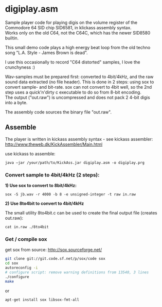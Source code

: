 # digiplay.asm

Sample player code for playing digis on the volume register of the Commodore 64 SID chip SID6581, in klickass assembly syntax.  
Works only on the old C64, not the C64C, which has the newer SID8580 builtin.  

This small demo code plays a high energy beat loop from the old techno song "L.A. Style - James Brown is dead".

I use this occasionally to record "C64 distorted" samples, I love the crunchyness :)  

Wav-samples must be prepared first: converted to 4bit/4kHz, and the raw sound data extracted (no file header). This is done in 2 steps: using sox to convert sample- and bit-rate. sox can not convert to 4bit well, so the 2nd step uses a quick'n'dirty c executable to do so from 8-bit encoding.  
The output ("out.raw") is uncompressed and does not pack 2 4-bit digis into a byte. 

The assembly code sources the binary file "out.raw".

## Assemble

The player is written in kickass assembly syntax - see kickass assembler: http://www.theweb.dk/KickAssembler/Main.html

use kickass to assemble:
```
java –jar /your/path/to/KickAss.jar digiplay.asm -o digiplay.prg
```

### Convert sample to 4bit/4kHz (2 steps):

**1) Use sox to convert to 8bit/4kHz:**  

```
sox -S jb.wav -r 4000 -b 8 -e unsigned-integer -t raw in.raw
```

**2) Use 8to4bit to convert to 4bit/4kHz**  

The small utility 8to4bit.c can be used to create the final output file (creates out.raw):

```
cat in.raw ./8to4bit 
```

### Get / compile sox

get sox from source:
http://sox.sourceforge.net/
```bash
git clone git://git.code.sf.net/p/sox/code sox
cd sox
autoreconfig -i
# configure script: remove warning definitions from 13540, 3 lines
./configure
make
```
or
```
apt-get install sox libsox-fmt-all
```


